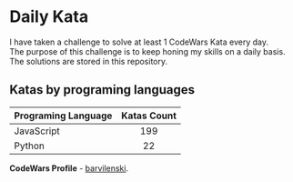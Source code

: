 # Daily Kata

I have taken a challenge to solve at least 1 CodeWars Kata every day.  
The purpose of this challenge is to keep honing my skills on a daily basis.  
The solutions are stored in this repository.

## Katas by programing languages

| Programing Language | Katas Count |
| ------------------- | :---------: |
| JavaScript          |         199 |
| Python              |          22 |


**CodeWars Profile** - [barvilenski](https://www.codewars.com/users/vbarv24).
